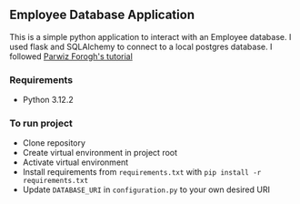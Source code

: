 

## Employee Database Application

This is a simple python application to interact with an Employee database. I used flask and SQLAlchemy to connect to a local postgres database. I followed [Parwiz Forogh's tutorial](https://www.youtube.com/watch?v=XTpLbBJTOM4&t=2779s)

### Requirements
- Python 3.12.2

### To run project
- Clone repository
- Create virtual environment in project root
- Activate virtual environment 
- Install requirements from `requirements.txt` with `pip install -r requirements.txt`
- Update `DATABASE_URI` in `configuration.py` to your own desired URI